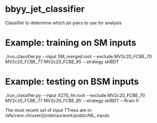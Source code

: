 # bbyy_jet_classifier
Classifier to determine which jet-pairs to use for analysis

# Example: training on SM inputs
./run_classifier.py --input SM_merged.root --exclude MV2c20_FCBE_70 MV2c20_FCBE_77 MV2c20_FCBE_85 --strategy sklBDT

# Example: testing on BSM inputs
./run_classifier.py --input X275_hh.root --exclude MV2c20_FCBE_70 MV2c20_FCBE_77 MV2c20_FCBE_85 --strategy sklBDT --ftrain 0

The most recent set of input TTrees are in:
/afs/cern.ch/user/j/jrobinso/work/public/ML_inputs
